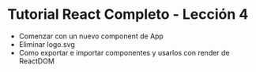# Tutorial React Completo - Lección 4

* Comenzar con un nuevo component de App
* Eliminar logo.svg
* Como exportar e importar componentes y usarlos con render de ReactDOM

